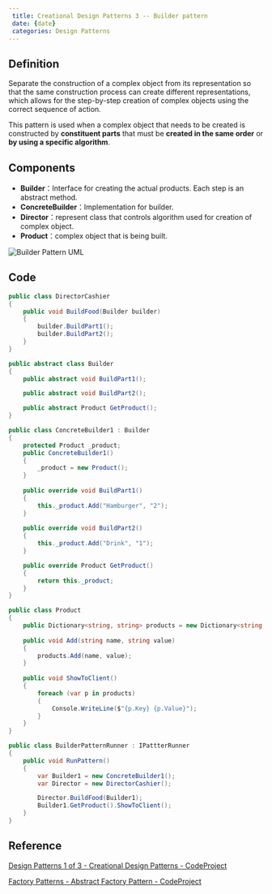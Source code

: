 ```yaml
---
 title: Creational Design Patterns 3 -- Builder pattern
 date: {date}
 categories: Design Patterns
---
```


## Definition
Separate the construction of a complex object from its representation so that the same construction process can create different representations, which allows for the step-by-step creation of complex objects using the correct sequence of action.

This pattern is used when a complex object that needs to be created is constructed by __constituent parts__ that must be __created in the same order__ or __by using a specific algorithm__.

## Components
* __Builder__：Interface for creating the actual products. Each step is an abstract method.
* __ConcreteBuilder__：Implementation for builder.
* __Director__：represent class that controls algorithm used for creation of complex object.
* __Product__：complex object that is being built.


![Builder Pattern UML](https://www.codeproject.com/KB/architecture/430590/Builder.jpg)

<!-- More -->

## Code
```cs
public class DirectorCashier
{
    public void BuildFood(Builder builder)
    {
        builder.BuildPart1();
        builder.BuildPart2();
    }
}

public abstract class Builder
{
    public abstract void BuildPart1();

    public abstract void BuildPart2();

    public abstract Product GetProduct();
}

public class ConcreteBuilder1 : Builder
{
    protected Product _product;
    public ConcreteBuilder1()
    {
        _product = new Product();
    }
        
    public override void BuildPart1()
    {
        this._product.Add("Hamburger", "2");
    }
        
    public override void BuildPart2()
    {
        this._product.Add("Drink", "1");
    }

    public override Product GetProduct()
    {
        return this._product;
    }
}

public class Product
{
    public Dictionary<string, string> products = new Dictionary<string, string>();
        
    public void Add(string name, string value)
    {
        products.Add(name, value);
    }
        
    public void ShowToClient()
    {
        foreach (var p in products)
        {
            Console.WriteLine($"{p.Key} {p.Value}");
        }
    }
}

public class BuilderPatternRunner : IPattterRunner
{
    public void RunPattern()
    {
        var Builder1 = new ConcreteBuilder1();
        var Director = new DirectorCashier();

        Director.BuildFood(Builder1);
        Builder1.GetProduct().ShowToClient();
    }
}
```
## Reference
[Design Patterns 1 of 3 - Creational Design Patterns - CodeProject](https://www.codeproject.com/Articles/430590/Design-Patterns-of-Creational-Design-Patterns)

[Factory Patterns - Abstract Factory Pattern - CodeProject](https://www.codeproject.com/Articles/1137307/Factory-Patterns-Abstract-Factory-Pattern)